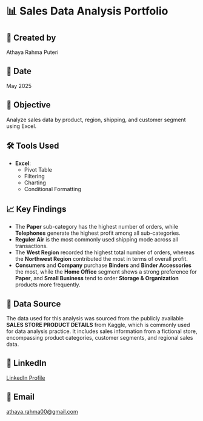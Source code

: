 # 📊 Sales Data Analysis Portfolio

## 👤 Created by
Athaya Rahma Puteri

## 📅 Date
May 2025

## 🎯 Objective
Analyze sales data by product, region, shipping, and customer segment using Excel.

## 🛠 Tools Used
- **Excel**:
  - Pivot Table
  - Filtering
  - Charting
  - Conditional Formatting

## 📈 Key Findings
- The **Paper** sub-category has the highest number of orders, while **Telephones** generate the highest profit among all sub-categories.
- **Reguler Air** is the most commonly used shipping mode across all transactions.
- The **West Region** recorded the highest total number of orders, whereas the **Northwest Region** contributed the most in terms of overall profit.
- **Consumers** and **Company** purchase **Binders** and **Binder Accessories** the most, while the **Home Office** segment shows a strong preference for **Paper**, and **Small Business** tend to order **Storage & Organization** products more frequently.

## 📂 Data Source
The data used for this analysis was sourced from the publicly available **SALES STORE PRODUCT DETAILS** from Kaggle, which is commonly used for data analysis practice. It includes sales information from a fictional store, encompassing product categories, customer segments, and regional sales data.

## 🔗 LinkedIn
[LinkedIn Profile](http://www.linkedin.com/in/athaya-rahma-puteri)

## 📧 Email
athaya.rahma00@gmail.com
